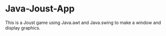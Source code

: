 # Java-Joust-App
This is a Joust game using Java.awt and Java.swing to make a window and display graphics.
